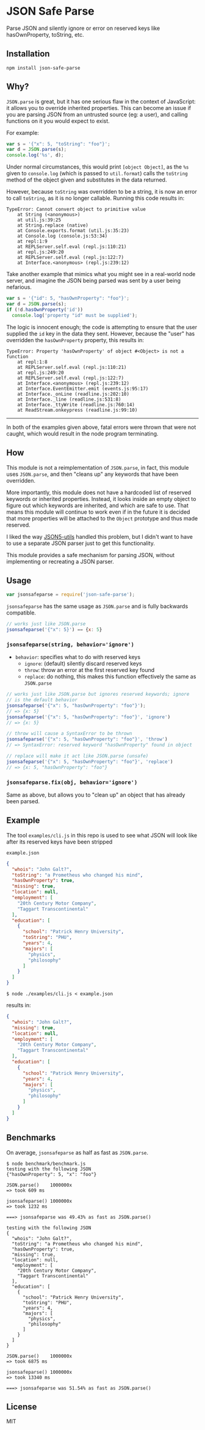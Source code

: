 JSON Safe Parse
===============

Parse JSON and silently ignore or error on reserved keys like hasOwnProperty,
toString, etc.

Installation
------------

    npm install json-safe-parse

Why?
----

`JSON.parse` is great, but it has one serious flaw in the context of JavaScript:
it allows you to override inherited properties.  This can become an issue if you
are parsing JSON from an untrusted source (eg: a user), and calling functions
on it you would expect to exist.

For example:

``` js
var s = '{"x": 5, "toString": "foo"}';
var d = JSON.parse(s);
console.log('%s', d);
```

Under normal circumstances, this would print `[object Object]`, as the `%s` given
to `console.log` (which is passed to `util.format`) calls the `toString` method
of the object given and substitutes in the data returned.

However, because `toString` was overridden to be a string, it is now an error to
call `toString`, as it is no longer callable.  Running this code results in:

```
TypeError: Cannot convert object to primitive value
    at String (<anonymous>)
    at util.js:39:25
    at String.replace (native)
    at Console.exports.format (util.js:35:23)
    at Console.log (console.js:53:34)
    at repl:1:9
    at REPLServer.self.eval (repl.js:110:21)
    at repl.js:249:20
    at REPLServer.self.eval (repl.js:122:7)
    at Interface.<anonymous> (repl.js:239:12)
```

Take another example that mimics what you might see in a real-world node
server, and imagine the JSON being parsed was sent by a user being nefarious.

``` js
var s = '{"id": 5, "hasOwnProperty": "foo"}';
var d = JSON.parse(s);
if (!d.hasOwnProperty('id'))
  console.log('property "id" must be supplied');
```

The logic is innocent enough; the code is attempting to ensure that the
user supplied the `id` key in the data they sent.  However, because the
"user" has overridden the `hasOwnProperty` property, this results in:

```
TypeError: Property 'hasOwnProperty' of object #<Object> is not a function
    at repl:1:8
    at REPLServer.self.eval (repl.js:110:21)
    at repl.js:249:20
    at REPLServer.self.eval (repl.js:122:7)
    at Interface.<anonymous> (repl.js:239:12)
    at Interface.EventEmitter.emit (events.js:95:17)
    at Interface._onLine (readline.js:202:10)
    at Interface._line (readline.js:531:8)
    at Interface._ttyWrite (readline.js:760:14)
    at ReadStream.onkeypress (readline.js:99:10)
```

---

In both of the examples given above, fatal errors were thrown that were not caught,
which would result in the node program terminating.

How
---

This module is not a reimplementation of `JSON.parse`, in fact, this module uses
`JSON.parse`, and then "cleans up" any keywords that have been overridden.

More importantly, this module does not have a hardcoded list of reserved
keywords or inherited properties.  Instead, it looks inside an empty object
to figure out which keywords are inherited, and which are safe to use.  That
means this module will continue to work even if in the future it is decided
that more properties will be attached to the `Object` prototype and thus
made reserved.

I liked the way [JSON5-utils](https://github.com/rlidwka/json5-utils)
handled this problem, but I didn't want to have to use a separate JSON
parser just to get this functionality.

This module provides a safe mechanism for parsing JSON, without implementing or
recreating a JSON parser.

Usage
-----

``` js
var jsonsafeparse = require('json-safe-parse');
```

`jsonsafeparse` has the same usage as `JSON.parse` and is fully backwards
compatible.

``` js
// works just like JSON.parse
jsonsafeparse('{"x": 5}') == {x: 5}
```

### `jsonsafeparse(string, behavior='ignore')`

- `behavior`: specifies what to do with reserved keys
  - `ignore`: (default) silently discard reserved keys
  - `throw`: throw an error at the first reserved key found
  - `replace`: do nothing, this makes this function effectively the same as `JSON.parse`


``` js
// works just like JSON.parse but ignores reserved keywords; ignore
// is the default behavior
jsonsafeparse('{"x": 5, "hasOwnProperty": "foo"}');
// => {x: 5}
jsonsafeparse('{"x": 5, "hasOwnProperty": "foo"}', 'ignore')
// => {x: 5}

// throw will cause a SyntaxError to be thrown
jsonsafeparse('{"x": 5, "hasOwnProperty": "foo"}', 'throw')
// => SyntaxError: reserved keyword "hasOwnProperty" found in object

// replace will make it act like JSON.parse (unsafe)
jsonsafeparse('{"x": 5, "hasOwnProperty": "foo"}', 'replace')
// => {x: 5, "hasOwnProperty": "foo"}
```

### `jsonsafeparse.fix(obj, behavior='ignore')`

Same as above, but allows you to "clean up" an object that has already been
parsed.

Example
-------

The tool `examples/cli.js` in this repo is used to see what JSON
will look like after its reserved keys have been stripped

`example.json`

``` json
{
  "whois": "John Galt?",
  "toString": "a Prometheus who changed his mind",
  "hasOwnProperty": true,
  "missing": true,
  "location": null,
  "employment": [
    "20th Century Motor Company",
    "Taggart Transcontinental"
  ],
  "education": [
    {
      "school": "Patrick Henry University",
      "toString": "PHU",
      "years": 4,
      "majors": [
        "physics",
        "philosophy"
      ]
    }
  ]
}
```

    $ node ./examples/cli.js < example.json

results in:

``` json
{
  "whois": "John Galt?",
  "missing": true,
  "location": null,
  "employment": [
    "20th Century Motor Company",
    "Taggart Transcontinental"
  ],
  "education": [
    {
      "school": "Patrick Henry University",
      "years": 4,
      "majors": [
        "physics",
        "philosophy"
      ]
    }
  ]
}
```

Benchmarks
----------

On average, `jsonsafeparse` as half as fast as `JSON.parse`.

    $ node benchmark/benchmark.js
    testing with the following JSON
    {"hasOwnProperty": 5, "x": "foo"}

    JSON.parse()    1000000x
    => took 609 ms

    jsonsafeparse() 1000000x
    => took 1232 ms

    ===> jsonsafeparse was 49.43% as fast as JSON.parse()

    testing with the following JSON
    {
      "whois": "John Galt?",
      "toString": "a Prometheus who changed his mind",
      "hasOwnProperty": true,
      "missing": true,
      "location": null,
      "employment": [
        "20th Century Motor Company",
        "Taggart Transcontinental"
      ],
      "education": [
        {
          "school": "Patrick Henry University",
          "toString": "PHU",
          "years": 4,
          "majors": [
            "physics",
            "philosophy"
          ]
        }
      ]
    }

    JSON.parse()    1000000x
    => took 6875 ms

    jsonsafeparse() 1000000x
    => took 13340 ms

    ===> jsonsafeparse was 51.54% as fast as JSON.parse()

License
-------

MIT
